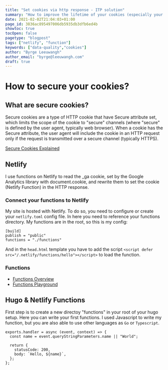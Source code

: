```yaml
---
title: "Set cookies via http response - ITP solution"
summary: "How to improve the lifetime of your cookies (especially your GA cookie) with Netlify functions and Hugo. "
date: 2021-02-02T21:04:03+01:00
page_id: 3836ac895497006db5935db3dfb6ed4b
showtoc: true
tocOpen: false
pagetype: "blogpost"
tags: ["netlify", "function"]
keywords: ["data-quality","cookies"]
author: "Byrge Leeuwangh"
author_email: "byrge@leeuwangh.com"
draft: true
---
```


# How to secure your cookies?

## What are secure cookies?
Secure cookies are a type of HTTP cookie that have Secure attribute set, which limits the scope of the cookie to "secure" channels (where "secure" is defined by the user agent, typically web browser). When a cookie has the Secure attribute, the user agent will include the cookie in an HTTP request only if the request is transmitted over a secure channel (typically HTTPS). 

[Secure Cookies Explained](https://en.wikipedia.org/wiki/Secure_cookie "Secure Cookies WikiPedia")
## Netlify
I use functions on Netlify to read the _ga cookie, set by the Google Analytics library with document.cookie, and rewrite them to set the cookie (Netlify Function) in the HTTP response. 
### Connect your functions to Netlify
My site is hosted with Netlify. To do so, you need to configure or create your `netlify.toml` config file. In here you need to reference your functions directory. My functions are in the root, so this is my config:

```
[build]
publish = "public"
functions = "./functions"
```

And in the `head.html` template you have to add the script `<script defer src="/.netlify/functions/hello"></script>` to load the function.

### Functions
- [Functions Overview](https://docs.netlify.com/functions/overview/)
- [Functions Playground](https://functions.netlify.com/playground/)

## Hugo & Netlify Functions
First step is to create a new directoy "functions" in your root of your hugo setup. Here you can write your first functions. I used Javascript to write my function, but you are also able to use other languages as `Go` or `Typescript`.

```
exports.handler = async (event, context) => {
  const name = event.queryStringParameters.name || "World";

  return {
    statusCode: 200,
    body: `Hello, ${name}`,
  };
};
```
